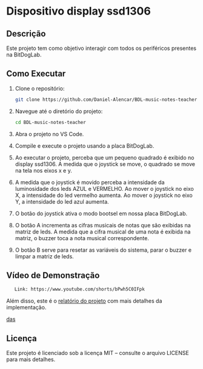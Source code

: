 # Dispositivo display ssd1306

## Descrição
Este projeto tem como objetivo interagir com todos os periféricos presentes na BitDogLab.

## Como Executar
1. Clone o repositório:
   ```bash
   git clone https://github.com/Daniel-Alencar/BDL-music-notes-teacher
   ```
2. Navegue até o diretório do projeto:
   ```bash
   cd BDL-music-notes-teacher
   ```
3. Abra o projeto no VS Code.
  
4. Compile e execute o projeto usando a placa BitDogLab.

5. Ao executar o projeto, perceba que um pequeno quadrado é exibido no display ssd1306. A medida que o joystick se move, o quadrado se move na tela nos eixos x e y.

6. A medida que o joystick é movido perceba a intensidade da luminosidade dos leds AZUL e VERMELHO. Ao mover o joystick no eixo X, a intensidade do led vermelho aumenta. Ao mover o joystick no eixo Y, a intensidade do led azul aumenta.

7. O botão do joystick ativa o modo bootsel em nossa placa BitDogLab.

8. O botão A incrementa as cifras musicais de notas que são exibidas na matriz de leds. A medida que a cifra musical de uma nota é exibida na matriz, o buzzer toca a nota musical correspondente.

9. O botão B serve para resetar as variáveis do sistema, parar o buzzer e limpar a matriz de leds.

## Vídeo de Demonstração
```bash
   Link: https://www.youtube.com/shorts/bPwh5C0IFpk
```

Além disso, este é o [relatório do projeto](https://docs.google.com/document/d/10G3nHlnybjxXwpgcsgNz_KdrcaquWpVopvNXDRDtngk/edit?usp=sharing) com mais detalhes da implementação.

[das]()

## Licença
Este projeto é licenciado sob a licença MIT – consulte o arquivo LICENSE para mais detalhes.

